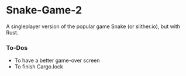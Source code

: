 # Snake-Game-2
A singleplayer version of the popular game Snake (or slither.io), but with Rust.

### To-Dos
- To have a better game-over screen
- To finish Cargo.lock
